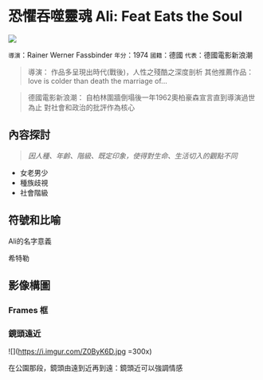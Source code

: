 # 恐懼吞噬靈魂 Ali: Feat Eats the Soul
![](https://i.imgur.com/XhDLeuf.jpg)

```導演```：Rainer Werner Fassbinder
```年分```：1974
```國籍```：德國
```代表```：德國電影新浪潮

> 導演：
> 作品多呈現出時代(戰後)，人性之殘酷之深度剖析
> 其他推薦作品：
> love is colder than death
> the marriage of...


> 德國電影新浪潮：
自柏林圍牆倒塌後一年1962奧柏豪森宣言直到導演過世為止
對社會和政治的批評作為核心

## 內容探討

> *因人種、年齡、階級、既定印象，使得對生命、生活切入的觀點不同*


- 女老男少
- 種族歧視
- 社會階級





## 符號和比喻
Ali的名字意義

希特勒


## 影像構圖

### Frames 框



### 鏡頭遠近

![](https://i.imgur.com/Z0ByK6D.jpg =300x)

在公園那段，鏡頭由遠到近再到遠：鏡頭近可以強調情感